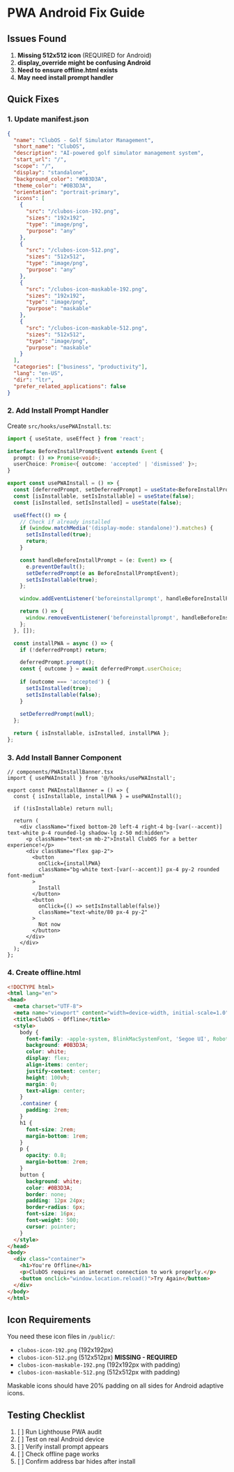 # PWA Android Fix Guide

## Issues Found

1. **Missing 512x512 icon** (REQUIRED for Android)
2. **display_override might be confusing Android** 
3. **Need to ensure offline.html exists**
4. **May need install prompt handler**

## Quick Fixes

### 1. Update manifest.json
```json
{
  "name": "ClubOS - Golf Simulator Management",
  "short_name": "ClubOS",
  "description": "AI-powered golf simulator management system",
  "start_url": "/",
  "scope": "/",
  "display": "standalone",
  "background_color": "#0B3D3A",
  "theme_color": "#0B3D3A",
  "orientation": "portrait-primary",
  "icons": [
    {
      "src": "/clubos-icon-192.png",
      "sizes": "192x192",
      "type": "image/png",
      "purpose": "any"
    },
    {
      "src": "/clubos-icon-512.png",
      "sizes": "512x512",
      "type": "image/png",
      "purpose": "any"
    },
    {
      "src": "/clubos-icon-maskable-192.png",
      "sizes": "192x192",
      "type": "image/png",
      "purpose": "maskable"
    },
    {
      "src": "/clubos-icon-maskable-512.png",
      "sizes": "512x512",
      "type": "image/png",
      "purpose": "maskable"
    }
  ],
  "categories": ["business", "productivity"],
  "lang": "en-US",
  "dir": "ltr",
  "prefer_related_applications": false
}
```

### 2. Add Install Prompt Handler
Create `src/hooks/usePWAInstall.ts`:
```typescript
import { useState, useEffect } from 'react';

interface BeforeInstallPromptEvent extends Event {
  prompt: () => Promise<void>;
  userChoice: Promise<{ outcome: 'accepted' | 'dismissed' }>;
}

export const usePWAInstall = () => {
  const [deferredPrompt, setDeferredPrompt] = useState<BeforeInstallPromptEvent | null>(null);
  const [isInstallable, setIsInstallable] = useState(false);
  const [isInstalled, setIsInstalled] = useState(false);

  useEffect(() => {
    // Check if already installed
    if (window.matchMedia('(display-mode: standalone)').matches) {
      setIsInstalled(true);
      return;
    }

    const handleBeforeInstallPrompt = (e: Event) => {
      e.preventDefault();
      setDeferredPrompt(e as BeforeInstallPromptEvent);
      setIsInstallable(true);
    };

    window.addEventListener('beforeinstallprompt', handleBeforeInstallPrompt);

    return () => {
      window.removeEventListener('beforeinstallprompt', handleBeforeInstallPrompt);
    };
  }, []);

  const installPWA = async () => {
    if (!deferredPrompt) return;

    deferredPrompt.prompt();
    const { outcome } = await deferredPrompt.userChoice;
    
    if (outcome === 'accepted') {
      setIsInstalled(true);
      setIsInstallable(false);
    }
    
    setDeferredPrompt(null);
  };

  return { isInstallable, isInstalled, installPWA };
};
```

### 3. Add Install Banner Component
```tsx
// components/PWAInstallBanner.tsx
import { usePWAInstall } from '@/hooks/usePWAInstall';

export const PWAInstallBanner = () => {
  const { isInstallable, installPWA } = usePWAInstall();

  if (!isInstallable) return null;

  return (
    <div className="fixed bottom-20 left-4 right-4 bg-[var(--accent)] text-white p-4 rounded-lg shadow-lg z-50 md:hidden">
      <p className="text-sm mb-2">Install ClubOS for a better experience!</p>
      <div className="flex gap-2">
        <button
          onClick={installPWA}
          className="bg-white text-[var(--accent)] px-4 py-2 rounded font-medium"
        >
          Install
        </button>
        <button
          onClick={() => setIsInstallable(false)}
          className="text-white/80 px-4 py-2"
        >
          Not now
        </button>
      </div>
    </div>
  );
};
```

### 4. Create offline.html
```html
<!DOCTYPE html>
<html lang="en">
<head>
  <meta charset="UTF-8">
  <meta name="viewport" content="width=device-width, initial-scale=1.0">
  <title>ClubOS - Offline</title>
  <style>
    body {
      font-family: -apple-system, BlinkMacSystemFont, 'Segoe UI', Roboto, sans-serif;
      background: #0B3D3A;
      color: white;
      display: flex;
      align-items: center;
      justify-content: center;
      height: 100vh;
      margin: 0;
      text-align: center;
    }
    .container {
      padding: 2rem;
    }
    h1 {
      font-size: 2rem;
      margin-bottom: 1rem;
    }
    p {
      opacity: 0.8;
      margin-bottom: 2rem;
    }
    button {
      background: white;
      color: #0B3D3A;
      border: none;
      padding: 12px 24px;
      border-radius: 6px;
      font-size: 16px;
      font-weight: 500;
      cursor: pointer;
    }
  </style>
</head>
<body>
  <div class="container">
    <h1>You're Offline</h1>
    <p>ClubOS requires an internet connection to work properly.</p>
    <button onclick="window.location.reload()">Try Again</button>
  </div>
</body>
</html>
```

## Icon Requirements

You need these icon files in `/public/`:
- `clubos-icon-192.png` (192x192px)
- `clubos-icon-512.png` (512x512px) **MISSING - REQUIRED**
- `clubos-icon-maskable-192.png` (192x192px with padding)
- `clubos-icon-maskable-512.png` (512x512px with padding)

Maskable icons should have 20% padding on all sides for Android adaptive icons.

## Testing Checklist

1. [ ] Run Lighthouse PWA audit
2. [ ] Test on real Android device
3. [ ] Verify install prompt appears
4. [ ] Check offline page works
5. [ ] Confirm address bar hides after install